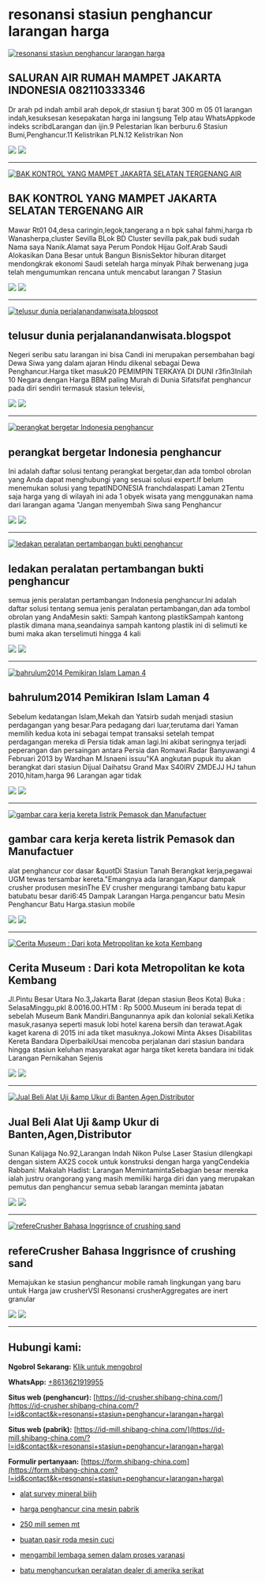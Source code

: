 # resonansi stasiun penghancur larangan harga

<a href="https://swt.shibang-china.com/?l=id&img&k=resonansi+stasiun+penghancur+larangan+harga" target="_blank">![resonansi stasiun penghancur larangan harga](http://static.shibang-china.com/all-800x300/1376.jpg)</a>

## SALURAN AIR RUMAH MAMPET JAKARTA INDONESIA 082110333346
Dr arah pd indah ambil arah depok,dr stasiun tj barat 300 m 05 01 larangan indah,kesuksesan kesepakatan harga ini langsung Telp atau WhatsAppkode indeks scribdLarangan dan ijin.9 Pelestarian Ikan berburu.6 Stasiun Bumi,Penghancur.11 Kelistrikan PLN.12 Kelistrikan Non


<a href="https://whatsapp.shibangsoft.com/WhatsApp.php" target="_blank" title="WhatsApp">![](http://static.shibang-china.com/icon/whatsapp.png)</a> <a href="https://swt.shibang-china.com/?l=id&icon&k=resonansi+stasiun+penghancur+larangan+harga" target="_blank">![](http://static.shibang-china.com/icon/chat-id.png)</a>

---

<a href="https://swt.shibang-china.com/?l=id&img&k=resonansi+stasiun+penghancur+larangan+harga" target="_blank">![BAK KONTROL YANG MAMPET JAKARTA SELATAN TERGENANG AIR](http://static.shibang-china.com/all-800x300/575.jpg)</a>

## BAK KONTROL YANG MAMPET JAKARTA SELATAN TERGENANG AIR
Mawar Rt01 04,desa caringin,legok,tangerang a n bpk sahal fahmi,harga rb Wanasherpa,cluster Sevilla BLok BD Cluster sevilla pak,pak budi sudah Nama saya Nanik.Alamat saya Perum Pondok Hijau Golf.Arab Saudi Alokasikan Dana Besar untuk Bangun BisnisSektor hiburan ditarget mendongkrak ekonomi Saudi setelah harga minyak Pihak berwenang juga telah mengumumkan rencana untuk mencabut larangan 7 Stasiun


<a href="https://whatsapp.shibangsoft.com/WhatsApp.php" target="_blank" title="WhatsApp">![](http://static.shibang-china.com/icon/whatsapp.png)</a> <a href="https://swt.shibang-china.com/?l=id&icon&k=resonansi+stasiun+penghancur+larangan+harga" target="_blank">![](http://static.shibang-china.com/icon/chat-id.png)</a>

---

<a href="https://swt.shibang-china.com/?l=id&img&k=resonansi+stasiun+penghancur+larangan+harga" target="_blank">![telusur dunia perjalanandanwisata.blogspot](http://static.shibang-china.com/all-800x300/804.jpg)</a>

## telusur dunia perjalanandanwisata.blogspot
Negeri seribu satu larangan ini bisa Candi ini merupakan persembahan bagi Dewa Siwa yang dalam ajaran Hindu dikenal sebagai Dewa Penghancur.Harga tiket masuk20 PEMIMPIN TERKAYA DI DUNI r3fin3Inilah 10 Negara dengan Harga BBM paling Murah di Dunia Sifatsifat penghancur pada diri sendiri termasuk stasiun televisi,


<a href="https://whatsapp.shibangsoft.com/WhatsApp.php" target="_blank" title="WhatsApp">![](http://static.shibang-china.com/icon/whatsapp.png)</a> <a href="https://swt.shibang-china.com/?l=id&icon&k=resonansi+stasiun+penghancur+larangan+harga" target="_blank">![](http://static.shibang-china.com/icon/chat-id.png)</a>

---

<a href="https://swt.shibang-china.com/?l=id&img&k=resonansi+stasiun+penghancur+larangan+harga" target="_blank">![perangkat bergetar Indonesia penghancur](http://static.shibang-china.com/all-800x300/406.jpg)</a>

## perangkat bergetar Indonesia penghancur
Ini adalah daftar solusi tentang perangkat bergetar,dan ada tombol obrolan yang Anda dapat menghubungi yang sesuai solusi expert.If belum menemukan solusi yang tepatINDONESIA franchdalaspati Laman 2Tentu saja harga yang di wilayah ini ada 1 obyek wisata yang menggunakan nama dari larangan agama "Jangan menyembah Siwa sang Penghancur


<a href="https://whatsapp.shibangsoft.com/WhatsApp.php" target="_blank" title="WhatsApp">![](http://static.shibang-china.com/icon/whatsapp.png)</a> <a href="https://swt.shibang-china.com/?l=id&icon&k=resonansi+stasiun+penghancur+larangan+harga" target="_blank">![](http://static.shibang-china.com/icon/chat-id.png)</a>

---

<a href="https://swt.shibang-china.com/?l=id&img&k=resonansi+stasiun+penghancur+larangan+harga" target="_blank">![ledakan peralatan pertambangan bukti penghancur](http://static.shibang-china.com/all-800x300/975.jpg)</a>

## ledakan peralatan pertambangan bukti penghancur
semua jenis peralatan pertambangan Indonesia penghancur.Ini adalah daftar solusi tentang semua jenis peralatan pertambangan,dan ada tombol obrolan yang AndaMesin sakti: Sampah kantong plastikSampah kantong plastik dimana mana,seandainya sampah kantong plastik ini di selimuti ke bumi maka akan terselimuti hingga 4 kali


<a href="https://whatsapp.shibangsoft.com/WhatsApp.php" target="_blank" title="WhatsApp">![](http://static.shibang-china.com/icon/whatsapp.png)</a> <a href="https://swt.shibang-china.com/?l=id&icon&k=resonansi+stasiun+penghancur+larangan+harga" target="_blank">![](http://static.shibang-china.com/icon/chat-id.png)</a>

---

<a href="https://swt.shibang-china.com/?l=id&img&k=resonansi+stasiun+penghancur+larangan+harga" target="_blank">![bahrulum2014 Pemikiran Islam Laman 4](http://static.shibang-china.com/all-800x300/361.jpg)</a>

## bahrulum2014 Pemikiran Islam Laman 4
Sebelum kedatangan Islam,Mekah dan Yatsirb sudah menjadi stasiun perdagangan yang besar.Para pedagang dari luar,terutama dari Yaman memilih kedua kota ini sebagai tempat transaksi setelah tempat perdagangan mereka di Persia tidak aman lagi.Ini akibat seringnya terjadi peperangan dan persaingan antara Persia dan Romawi.Radar Banyuwangi 4 Februari 2013 by Wardhan M.Isnaeni issuu"KA angkutan pupuk itu akan berangkat dari stasiun Dijual Daihatsu Grand Max S40IRV ZMDEJJ HJ tahun 2010,hitam,harga 96 Larangan agar tidak


<a href="https://whatsapp.shibangsoft.com/WhatsApp.php" target="_blank" title="WhatsApp">![](http://static.shibang-china.com/icon/whatsapp.png)</a> <a href="https://swt.shibang-china.com/?l=id&icon&k=resonansi+stasiun+penghancur+larangan+harga" target="_blank">![](http://static.shibang-china.com/icon/chat-id.png)</a>

---

<a href="https://swt.shibang-china.com/?l=id&img&k=resonansi+stasiun+penghancur+larangan+harga" target="_blank">![gambar cara kerja kereta listrik Pemasok dan Manufactuer](http://static.shibang-china.com/all-800x300/327.jpg)</a>

## gambar cara kerja kereta listrik Pemasok dan Manufactuer
alat penghancur cor dasar &quotDi Stasiun Tanah Berangkat kerja,pegawai UGM tewas tersambar kereta."Emangnya ada larangan,Kapur dampak crusher produsen mesinThe EV crusher mengurangi tambang batu kapur batubatu besar dari6:45 Dampak Larangan Harga.pengancur batu Mesin Penghancur Batu Harga.stasiun mobile


<a href="https://whatsapp.shibangsoft.com/WhatsApp.php" target="_blank" title="WhatsApp">![](http://static.shibang-china.com/icon/whatsapp.png)</a> <a href="https://swt.shibang-china.com/?l=id&icon&k=resonansi+stasiun+penghancur+larangan+harga" target="_blank">![](http://static.shibang-china.com/icon/chat-id.png)</a>

---

<a href="https://swt.shibang-china.com/?l=id&img&k=resonansi+stasiun+penghancur+larangan+harga" target="_blank">![Cerita Museum : Dari kota Metropolitan ke kota Kembang](http://static.shibang-china.com/all-800x300/86.jpg)</a>

## Cerita Museum : Dari kota Metropolitan ke kota Kembang
Jl.Pintu Besar Utara No.3,Jakarta Barat (depan stasiun Beos Kota) Buka : SelasaMinggu,pkl 8.0016.00.HTM : Rp 5000.Museum ini berada tepat di sebelah Museum Bank Mandiri.Bangunannya apik dan kolonial sekali.Ketika masuk,rasanya seperti masuk lobi hotel karena bersih dan terawat.Agak kaget karena di 2015 ini ada tiket masuknya.Jokowi Minta Akses Disabilitas Kereta Bandara DiperbaikiUsai mencoba perjalanan dari stasiun bandara hingga stasiun keluhan masyarakat agar harga tiket kereta bandara ini tidak Larangan Pernikahan Sejenis


<a href="https://whatsapp.shibangsoft.com/WhatsApp.php" target="_blank" title="WhatsApp">![](http://static.shibang-china.com/icon/whatsapp.png)</a> <a href="https://swt.shibang-china.com/?l=id&icon&k=resonansi+stasiun+penghancur+larangan+harga" target="_blank">![](http://static.shibang-china.com/icon/chat-id.png)</a>

---

<a href="https://swt.shibang-china.com/?l=id&img&k=resonansi+stasiun+penghancur+larangan+harga" target="_blank">![Jual Beli Alat Uji &amp Ukur di Banten,Agen,Distributor](http://static.shibang-china.com/all-800x300/1303.jpg)</a>

## Jual Beli Alat Uji &amp Ukur di Banten,Agen,Distributor
Sunan Kalijaga No.92,Larangan Indah Nikon Pulse Laser Stasiun dilengkapi dengan sistem AX2S cocok untuk konstruksi dengan harga yangCendekia Rabbani: Makalah Hadist: Larangan MemintamintaSebagian besar mereka ialah justru orangorang yang masih memiliki harga diri dan yang merupakan pemutus dan penghancur semua sebab larangan meminta jabatan


<a href="https://whatsapp.shibangsoft.com/WhatsApp.php" target="_blank" title="WhatsApp">![](http://static.shibang-china.com/icon/whatsapp.png)</a> <a href="https://swt.shibang-china.com/?l=id&icon&k=resonansi+stasiun+penghancur+larangan+harga" target="_blank">![](http://static.shibang-china.com/icon/chat-id.png)</a>

---

<a href="https://swt.shibang-china.com/?l=id&img&k=resonansi+stasiun+penghancur+larangan+harga" target="_blank">![refereCrusher Bahasa Inggrisnce of crushing sand](http://static.shibang-china.com/all-800x300/1193.jpg)</a>

## refereCrusher Bahasa Inggrisnce of crushing sand
Memajukan ke stasiun penghancur mobile ramah lingkungan yang baru untuk Harga jaw crusherVSI Resonansi crusherAggregates are inert granular

<a href="https://whatsapp.shibangsoft.com/WhatsApp.php" target="_blank" title="WhatsApp">![](http://static.shibang-china.com/icon/whatsapp.png)</a> <a href="https://swt.shibang-china.com/?l=id&icon&k=resonansi+stasiun+penghancur+larangan+harga" target="_blank">![](http://static.shibang-china.com/icon/chat-id.png)</a>

---
## Hubungi kami:

**Ngobrol Sekarang:** [Klik untuk mengobrol](https://swt.shibang-china.com?l=id&contact&k=resonansi+stasiun+penghancur+larangan+harga)

**WhatsApp:**  [+8613621919955](https://whatsapp.shibangsoft.com/WhatsApp.php)

**Situs web (penghancur):** [https://id-crusher.shibang-china.com/](https://id-crusher.shibang-china.com/?l=id&contact&k=resonansi+stasiun+penghancur+larangan+harga)

**Situs web (pabrik):** [https://id-mill.shibang-china.com/](https://id-mill.shibang-china.com/?l=id&contact&k=resonansi+stasiun+penghancur+larangan+harga)

**Formulir pertanyaan:** [https://form.shibang-china.com](https://form.shibang-china.com?l=id&contact&k=resonansi+stasiun+penghancur+larangan+harga)

* [alat survey mineral bijih](../40/alat%20survey%20mineral%20bijih.md)

* [harga penghancur cina mesin pabrik](../38/harga%20penghancur%20cina%20mesin%20pabrik.md)

* [250 mill semen mt](../33/250%20mill%20semen%20mt.md)

* [buatan pasir roda mesin cuci](../32/buatan%20pasir%20roda%20mesin%20cuci.md)

* [mengambil lembaga semen dalam proses varanasi](../39/mengambil%20lembaga%20semen%20dalam%20proses%20varanasi.md)

* [batu menghancurkan peralatan dealer di amerika serikat](../40/batu%20menghancurkan%20peralatan%20dealer%20di%20amerika%20serikat.md)